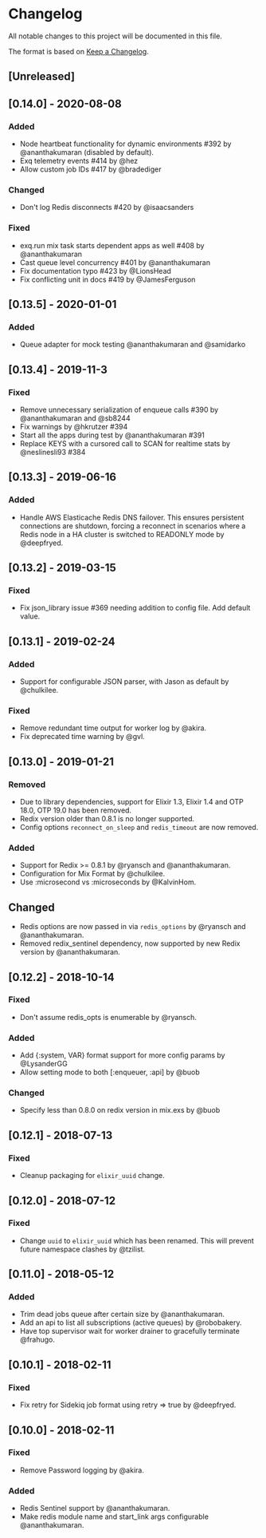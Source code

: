 # Changelog
All notable changes to this project will be documented in this file.

The format is based on [Keep a Changelog](http://keepachangelog.com/en/1.0.0/).

## [Unreleased]


## [0.14.0] - 2020-08-08

### Added
- Node heartbeat functionality for dynamic environments #392 by @ananthakumaran (disabled by default).
- Exq telemetry events #414 by @hez
- Allow custom job IDs #417 by @bradediger

### Changed
- Don't log Redis disconnects #420 by @isaacsanders

### Fixed
- exq.run mix task starts dependent apps as well #408 by @ananthakumaran
- Cast queue level concurrency #401 by @ananthakumaran
- Fix documentation typo #423 by @LionsHead
- Fix conflicting unit in docs #419 by @JamesFerguson

## [0.13.5] - 2020-01-01

### Added
- Queue adapter for mock testing @ananthakumaran and @samidarko

## [0.13.4] - 2019-11-3

### Fixed
- Remove unnecessary serialization of enqueue calls #390 by @ananthakumaran and @sb8244
- Fix warnings by @hkrutzer #394
- Start all the apps during test by @ananthakumaran #391
- Replace KEYS with a cursored call to SCAN for realtime stats by @neslinesli93 #384

## [0.13.3] - 2019-06-16

### Added
- Handle AWS Elasticache Redis DNS failover. This ensures persistent connections are shutdown, forcing a reconnect in scenarios where a Redis node in a HA cluster is switched to READONLY mode by @deepfryed.

## [0.13.2] - 2019-03-15

### Fixed
- Fix json_library issue #369 needing addition to config file. Add default value.

## [0.13.1] - 2019-02-24

### Added
- Support for configurable JSON parser, with Jason as default by @chulkilee.

### Fixed
- Remove redundant time output for worker log by @akira.
- Fix deprecated time warning by @gvl.

## [0.13.0] - 2019-01-21

### Removed
- Due to library dependencies, support for Elixir 1.3, Elixir 1.4 and OTP 18.0, OTP 19.0 has been removed.
- Redix version older than 0.8.1 is no longer supported.
- Config options `reconnect_on_sleep` and `redis_timeout` are now removed.

### Added
- Support for Redix >= 0.8.1 by @ryansch and @ananthakumaran.
- Configuration for Mix Format by @chulkilee.
- Use :microsecond vs :microseconds by @KalvinHom.

## Changed
- Redis options are now passed in via `redis_options` by @ryansch and @ananthakumaran.
- Removed redix_sentinel dependency, now supported by new Redix version by @ananthakumaran.

## [0.12.2] - 2018-10-14

### Fixed
- Don't assume redis_opts is enumerable by @ryansch.

### Added
- Add {:system, VAR} format support for more config params by @LysanderGG
- Allow setting mode to both [:enqueuer, :api] by @buob

### Changed
- Specify less than 0.8.0 on redix version in mix.exs by @buob

## [0.12.1] - 2018-07-13

### Fixed
- Cleanup packaging for `elixir_uuid` change.

## [0.12.0] - 2018-07-12

### Fixed
- Change `uuid` to `elixir_uuid` which has been renamed. This will prevent future namespace clashes by @tzilist.

## [0.11.0] - 2018-05-12

### Added
- Trim dead jobs queue after certain size by @ananthakumaran.
- Add an api to list all subscriptions (active queues) by @robobakery.
- Have top supervisor wait for worker drainer to gracefully terminate @frahugo.

## [0.10.1] - 2018-02-11

### Fixed
- Fix retry for Sidekiq job format using retry => true by @deepfryed.

## [0.10.0] - 2018-02-11

### Fixed
- Remove Password logging by @akira.

### Added
- Redis Sentinel support by @ananthakumaran.
- Make redis module name and start_link args configurable @ananthakumaran.


